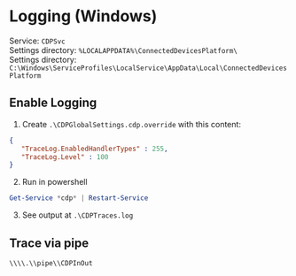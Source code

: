# Logging (Windows)

Service: `CDPSvc`   
Settings directory: `%LOCALAPPDATA%\ConnectedDevicesPlatform\`    
Settings directory: `C:\Windows\ServiceProfiles\LocalService\AppData\Local\ConnectedDevicesPlatform`    

## Enable Logging
 1. Create `.\CDPGlobalSettings.cdp.override` with this content:
```json
{
   "TraceLog.EnabledHandlerTypes" : 255,
   "TraceLog.Level" : 100
}
```
 2. Run in powershell
```powershell
Get-Service *cdp* | Restart-Service
```
 3. See output at `.\CDPTraces.log`   

## Trace via pipe
```
\\\\.\\pipe\\CDPInOut
```

